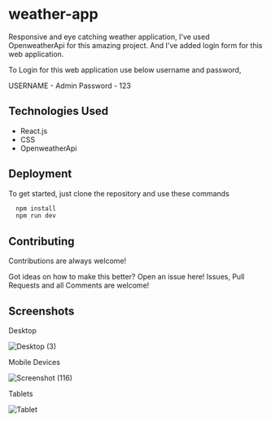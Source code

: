 
# weather-app

 Responsive and eye catching weather application, I've used OpenweatherApi for this amazing project. And I've added login form for this web application.

To Login for this web application use below username and password,

USERNAME - Admin
Password - 123


## Technologies Used


 - React.js
 - CSS
 - OpenweatherApi


## Deployment

To get started, just clone the repository and use these commands

```bash
  npm install
  npm run dev
```


## Contributing

Contributions are always welcome!

Got ideas on how to make this better? Open an issue here! Issues, Pull Requests and all Comments are welcome!


## Screenshots

Desktop



![Desktop (3)](https://github.com/Shehan-Amarasinghe/weather-app/assets/141644101/92121304-2cfb-4820-9e5e-f5a3aee60605)



Mobile Devices



![Screenshot (116)](https://github.com/Shehan-Amarasinghe/weather-app/assets/141644101/19a307a8-3121-4f66-b879-d17a822125b2)



Tablets



![Tablet](https://github.com/Shehan-Amarasinghe/weather-app/assets/141644101/67394490-34a3-4802-aee9-193a9d6813d2)






